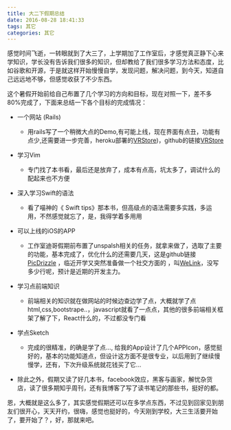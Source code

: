 ```yaml
---
title: 大二下假期总结
date: 2016-08-28 18:41:33
tags: 其它
categories: 其它
---
```


感觉时间飞逝，<!--more-->一转眼就到了大三了，上学期加了工作室后，才感觉真正静下心来学知识，学长没有告诉我们很多的知识，但却教给了我们很多学习方法和态度，比如谷歌和开源，于是就这样开始慢慢自学，发现问题，解决问题，到今天，知道自己远远地不够，但感觉收获了不少东西。

这个暑假开始前给自己布置了几个学习的方向和目标，现在对照一下，差不多80%完成了，下面来总结一下各个目标的完成情况：

- 一个网站 (Rails)
    + 用rails写了一个稍微大点的Demo,有可能上线，现在界面有点丑，功能有点少,还需要进一步完善，heroku部署的[VRStore](https://vr-app-store.herokuapp.com/))，github的链接[VRStore](https://github.com/BMR731/VRStore)
- 学习Vim
    + 专门找了本书看，最后还是放弃了，成本有点高，坑太多了，调试什么的配起来也不方便
- 深入学习Swift的语法
    + 看了喵神的《 Swift tips》那本书，但高级点的语法需要多实践，多运用，不然感觉就忘了，是，我得学着多用用
- 可以上线的iOS的APP
    + 工作室迪哥假期前布置了unspalsh相关的任务，就拿来做了，选取了主要的功能，基本完成了，优化什么的还需要几天，这是github链接 [PicDrizzle](https://github.com/BMR731/PicDrizzle) ，临近开学又突然准备做一个社交方面的 ，叫[WeLink](https://github.com/BMR731/weLink)，没写多少行呢，预计是近期的开发主力。
- 学习点前端知识
    + 前端相关的知识就在做网站的时候边查边学了点，大概就学了点html,css,bootstrape..，javascript就看了一点点，其他的很多前端相关框架了解了下，React什么的，不过都没专门看
- 学点Sketch
    + 完成的很精准，的确是学了点..., 给我的App设计了几个APPIcon，感觉挺好的，基本的功能知道点，但设计这方面不是很专业，以后用到了继续慢慢学，还有，下次升级系统就花钱买了它... 

- 除此之外，假期又读了好几本书，facebook效应，黑客与画家，解忧杂货店，读了很多期知乎周刊，还有我博客了写了读书笔记的那些书，挺好的都。

恩，大概就是这么多了，其实感觉假期还可以在多学点东西，不过见到回家见到朋友们很开心，天天开约，很嗨，感觉也挺好的，今天刚到学校，大三生活要开始了，要开始了？，好，那就来吧。